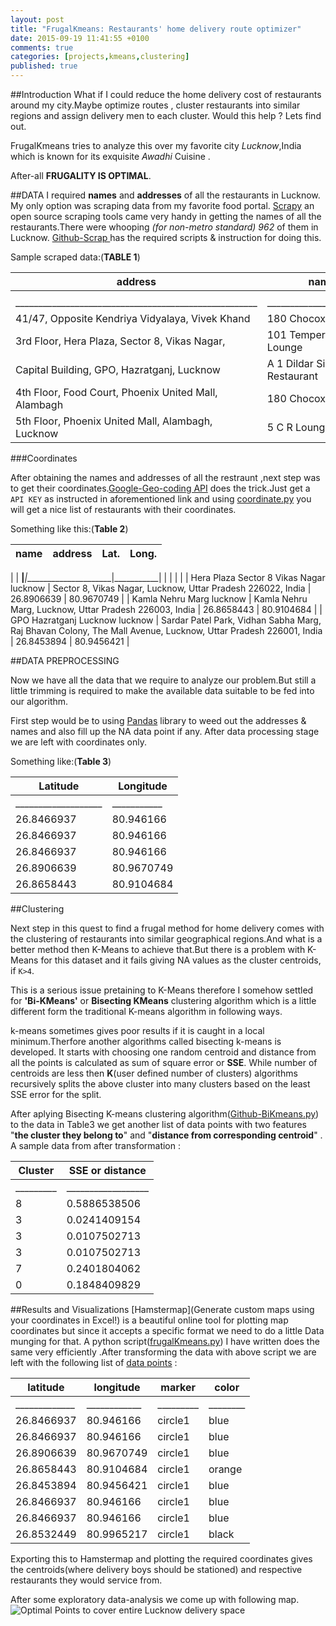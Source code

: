 ```yaml
---
layout: post
title: "FrugalKmeans: Restaurants' home delivery route optimizer"
date: 2015-09-19 11:41:55 +0100
comments: true
categories: [projects,kmeans,clustering]
published: true
---
```

##Introduction
What if I could reduce the home delivery cost of restaurants around my city.Maybe optimize routes , cluster restaurants into similar regions and assign delivery men to each cluster. Would this help ? Lets find out.
    
FrugalKmeans tries to analyze this over my favorite city *Lucknow*,India which is known for its exquisite *Awadhi* Cuisine .

After-all **FRUGALITY IS OPTIMAL**.

##DATA
I required **names** and **addresses** of all the restaurants in Lucknow. My only option was scraping data from my favorite food portal. [Scrapy](http://scrapy.org/) an open source scraping tools came very handy in getting the names of all the restaurants.There were whooping *(for non-metro standard) 962* of them in Lucknow. [Github-Scrap ](https://github.com/vivekmishra1991/FrugalKMeans/blob/master/scrap/spiders/frugalMeans.py) has the required scripts & instruction for doing this.

Sample scraped data:(**TABLE 1**) 


| **address**                                      | **name**                         | 
|--------------------------------------------------|------------------------------| 
|                                                  |                              | 
| _____________________________________________________|________________________|
| 41/47, Opposite Kendriya Vidyalaya, Vivek Khand  |       180 Chocoxpress              | 
| 3rd Floor, Hera Plaza, Sector 8, Vikas Nagar, |          101 Temperature Lounge       | 
| Capital Building, GPO, Hazratganj, Lucknow       |       A 1 Dildar Sindhi Restaurant | 
| 4th Floor, Food Court, Phoenix United Mall, Alambagh |   180 Chocoxpress              | 
| 5th Floor, Phoenix United Mall, Alambagh, Lucknow |       5 C R Lounge                 | 
 
###Coordinates

After obtaining the names and addresses of all the restraunt ,next step was to get their coordinates.[Google-Geo-coding API](https://developers.google.com/maps/documentation/geocoding/intro) does the trick.Just get a `API KEY` as instructed in aforementioned link and using [coordinate.py](https://github.com/vivekmishra1991/FrugalKMeans/blob/master/frugalKmeans/co_ordinates/coordinate.py) you will get a nice list of restaurants with their coordinates.

Something like this:(**Table 2**)

| **name**                                    | **address**                                                                                                        | **Lat.**        | **Long.**       | 
|-----------------------------------------|----------------------------------------------------------------------------------------------------------------|------------|------------| 
|
| __________________________________________|___________________________________________|______________________|___________|
|                                                                                                                |            |            | 
| Hera Plaza Sector 8 Vikas Nagar lucknow | Sector 8, Vikas Nagar, Lucknow, Uttar Pradesh 226022, India                                                    | 26.8906639  | 80.9670749 | 
| Kamla Nehru Marg lucknow                | Kamla Nehru Marg, Lucknow, Uttar Pradesh 226003, India                                                         | 26.8658443 | 80.9104684 | 
| GPO Hazratganj Lucknow lucknow          | Sardar Patel Park, Vidhan Sabha Marg, Raj Bhavan Colony, The Mall Avenue, Lucknow, Uttar Pradesh 226001, India | 26.8453894 | 80.9456421 | 


##DATA PREPROCESSING

Now we have all the data that we require to analyze our problem.But still a little trimming is required to make the available data suitable to be fed into our algorithm. 

First step would be to using [Pandas](http://pandas.pydata.org/) library to weed out the addresses & names and also fill up the NA data point if any. After data processing stage we are left with coordinates only.

Something like:(**Table 3**)

| **Latitude**   | **Longitude**  | 
|------------|------------| 
|___________________|___________| 
| 26.8466937 | 80.946166  | 
| 26.8466937 | 80.946166  | 
| 26.8466937 | 80.946166  | 
| 26.8906639 | 80.9670749 | 
| 26.8658443 | 80.9104684 |

##Clustering

Next step in this quest to find a frugal method for home delivery comes with the clustering of restaurants into similar geographical regions.And what is a better method then K-Means to achieve that.But there is a problem with K-Means for this dataset and it fails giving NA values as the cluster centroids, if `K>4`.

This is a serious issue pretaining to K-Means therefore I somehow settled for **'Bi-KMeans'** or **Bisecting KMeans** clustering algorithm which is a little different form the traditional K-means algorithm in following ways.  


k-means sometimes gives poor results if it is caught in a local minimum.Therfore 
another algorithms called bisecting k-means is developed. It starts with choosing one random centroid and distance from all the points is calculated as sum of square error or **SSE**. While number of centroids are less then **K**(user defined number of clusters) algorithms recursively splits the above cluster into many clusters based on the least SSE error for the split.

After aplying Bisecting K-means clustering algorithm([Github-BiKmeans.py](https://github.com/vivekmishra1991/FrugalKMeans/blob/master/frugalKmeans/biKMeans.py)) to the data in Table3 we get another list of data points with two features "**the cluster they belong to**" and "**distance from corresponding centroid**" . A sample data from after transformation :

| Cluster |  SSE or distance | 
|---------|------------------|
|_________|__________________ | 
| 8       | 0.5886538506     | 
| 3       | 0.0241409154     | 
| 3       | 0.0107502713     | 
| 3       | 0.0107502713     | 
| 7       | 0.2401804062     | 
| 0       | 0.1848409829     | 


##Results and Visualizations
[Hamstermap](Generate custom maps using your coordinates in Excel!) is a beautiful online tool for plotting map coordinates but since it accepts a specific format we need to do a little Data munging for that. A python script([frugalKmeans.py](https://github.com/vivekmishra1991/FrugalKMeans/blob/master/frugalKmeans/frugalKmeans.py)) I have written does the same very efficiently .After transforming the data with above script we are left with the following list of [data points](https://github.com/vivekmishra1991/FrugalKMeans/tree/master/frugalKmeans/hamstermap) :

| latitude   | longitude  | marker  | color  | 
|------------|------------|---------|--------| 
|_____________|____________|_________|________|
| 26.8466937 | 80.946166  | circle1 | blue   | 
| 26.8466937 | 80.946166  | circle1 | blue   | 
| 26.8906639 | 80.9670749 | circle1 | blue   | 
| 26.8658443 | 80.9104684 | circle1 | orange | 
| 26.8453894 | 80.9456421 | circle1 | blue   | 
| 26.8466937 | 80.946166  | circle1 | blue   | 
| 26.8466937 | 80.946166  | circle1 | blue   | 
| 26.8532449 | 80.9965217 | circle1 | black  | 

Exporting this to Hamstermap and plotting the required coordinates gives the centroids(where delivery boys should be stationed) and respective restaurants they would service from.

After some exploratory data-analysis we come up with following map.![Optimal Points to cover entire Lucknow delivery space]({{site.baseurl}}/./assets/result.jpg	)

